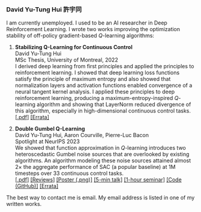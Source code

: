 ### David Yu-Tung Hui 許宇同

I am currently unemployed.
I used to be an AI researcher in Deep Reinforcement Learning.
I wrote two works improving the optimization stability of off-policy gradient-based $Q$-learning algorithms:

1. **Stabilizing Q-Learning for Continuous Control**  
David Yu-Tung Hui  
MSc Thesis, University of Montreal, 2022  
I derived deep learning from first principles and applied the principles to reinforcement learning.
I showed that deep learning loss functions satisfy the principle of maximum entropy and also showed that normalization layers and activation functions enabled convergence of a neural tangent kernel analysis.
I applied these principles to deep reinforcement learning, producing a maximum-entropy-inspired $Q$-learning algorithm and showing that LayerNorm reduced divergence of this algorithm, especially in high-dimensional continuous control tasks.  
[[.pdf]](https://papyrus.bib.umontreal.ca/xmlui/bitstream/handle/1866/32085/Hui_David_Yu-Tung_2022_memoire.pdf)
[[Errata]](https://gist.github.com/dyth/0324b7a4c2ca4b0f3bab18583b5dc22b)

3. **Double Gumbel Q-Learning**  
David Yu-Tung Hui, Aaron Courville, Pierre-Luc Bacon  
Spotlight at NeurIPS 2023  
We showed that function approximation in $Q$-learning introduces two heteroscedastic Gumbel noise sources that are overlooked by existing algorithms.
An algorithm modeling these noise sources attained almost $2\times$ the aggregate performance of SAC (a popular baseline) at 1M timesteps over 33 continuous control tasks.  
[[.pdf]](https://proceedings.neurips.cc/paper_files/paper/2023/file/07956d40074d6523bad11112b3225c6e-Paper-Conference.pdf)
[[Reviews]](https://openreview.net/forum?id=UdaTyy0BNB)
[[Poster (.png)]](https://nips.cc/media/PosterPDFs/NeurIPS%202023/71497.png)
[[5-min talk]](https://slideslive.com/39009623/double-gumbel-qlearning)
[[1-hour seminar]](https://www.youtube.com/watch?v=GMNtHLA3bAE)
[[Code (GitHub)]](https://github.com/dyth/doublegum)
[[Errata]](https://gist.github.com/dyth/0abd5c5b87184144854a431437de7d44)

The best way to contact me is email.
My email address is listed in one of my written works.
